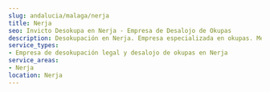 ```yaml
---
slug: andalucia/malaga/nerja
title: Nerja
seo: Invicto Desokupa en Nerja - Empresa de Desalojo de Okupas
description: Desokupación en Nerja. Empresa especializada en okupas. Mediación legal y desalojo express. Presupuesto gratuito.
service_types:
- Empresa de desokupación legal y desalojo de okupas en Nerja
service_areas:
- Nerja
location: Nerja
---
```

